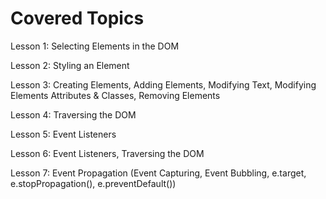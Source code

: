 # Covered Topics

Lesson 1: Selecting Elements in the DOM

Lesson 2: Styling an Element

Lesson 3: Creating Elements, Adding Elements, Modifying Text, Modifying Elements Attributes & Classes, Removing Elements

Lesson 4: Traversing the DOM

Lesson 5: Event Listeners 

Lesson 6: Event Listeners, Traversing the DOM

Lesson 7: Event Propagation (Event Capturing, Event Bubbling, e.target, e.stopPropagation(), e.preventDefault())


